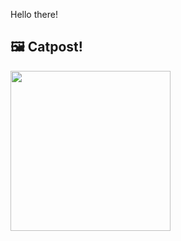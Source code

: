Hello there!



## 🖼️ Catpost!

<sub>
    <img src="https://cdn2.thecatapi.com/images/pFGlY5lsc.jpg" height="256">
</sub>

